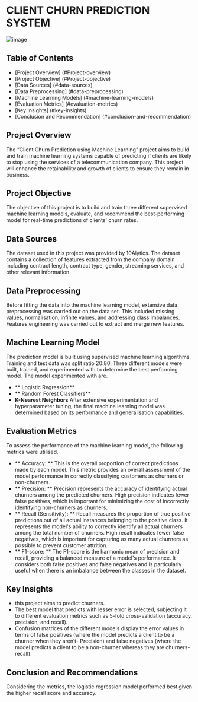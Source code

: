 # CLIENT CHURN PREDICTION SYSTEM

![image](https://github.com/Ugondu/ClientChurnPredictionML/assets/113315492/991a44fc-7dc2-43e5-bb82-b1da63807850)

## Table of Contents
- [Project Overview] (#Project-overview)
- [Project Objective] (#Project-objective)
- [Data Sources] (#data-sources)
- [Data Preprocessing] (#data-preprocessing)
- [Machine Learning Models] (#machine-learning-models)
- [Evaluation Metrics] (#evaluation-metrics)
- [Key Insights] (#key-insights)
- [Conclusion and Recommendation] (#conclusion-and-recommendation)

  
## Project Overview
The “Client Churn Prediction using Machine Learning” project aims to build and train machine learning systems capable of predicting if clients are likely to stop using the services of a telecommunication company. This project will enhance the retainability and growth of clients to ensure they remain in business.

## Project Objective
The objective of this project is to build and train three different supervised machine learning models, evaluate, and recommend the best-performing model for real-time predictions of clients' churn rates.

## Data Sources
The dataset used in this project was provided by 10Alytics. The dataset contains a collection of features extracted from the company domain including contract length, contract type, gender, streaming services, and other relevant information.

## Data Preprocessing
Before fitting the data into the machine learning model, extensive data preprocessing was carried out on the data set. This included missing values, normalisation, infinite values, and addressing class imbalances. Features engineering was carried out to extract and merge new features.

## Machine Learning Model
The prediction model is built using supervised machine learning algorithms. Training and test data was split ratio 20:80. Three different models were built, trained, and experimented with to determine the best performing model. The model experimented with are.
-	** Logistic Regression**
-	** Random Forest Classifiers**
-	**K-Nearest Neighbors**
After extensive experimentation and hyperparameter tuning, the final machine learning model was determined based on its performance and generalisation capabilities.

## Evaluation Metrics
To assess the performance of the machine learning model, the following metrics were utilised.
-	** Accuracy: ** This is the overall proportion of correct predictions made by each model. This metric provides an overall assessment of the model performance in correctly classifying customers as churners or non-churners.
-	** Precision: ** Precision represents the accuracy of identifying actual churners among the predicted churners. High precision indicates fewer false positives, which is important for minimizing the cost of incorrectly identifying non-churners as churners.
-	** Recall (Sensitivity): ** Recall measures the proportion of true positive predictions out of all actual instances belonging to the positive class. It represents the model's ability to correctly identify all actual churners among the total number of churners. High recall indicates fewer false negatives, which is important for capturing as many actual churners as possible to prevent customer attrition.
-	** F1-score: ** The F1-score is the harmonic mean of precision and recall, providing a balanced measure of a model's performance. It considers both false positives and false negatives and is particularly useful when there is an imbalance between the classes in the dataset.
  
## Key Insights
-	this project aims to predict churners. 
-	The best model that predicts with lesser error is selected, subjecting it to different evaluation metrics such as 5-fold cross-validation (accuracy, precision, and recall).
-	Confusion matrices of the different models display the error values in terms of false positives (where the model predicts a client to be a churner when they aren’t- Precision) and false negatives (where the model predicts a client to be a non-churner whereas they are churners- recall).
  
## Conclusion and Recommendations
Considering the metrics, the logistic regression model performed best given the higher recall score and accuracy.

